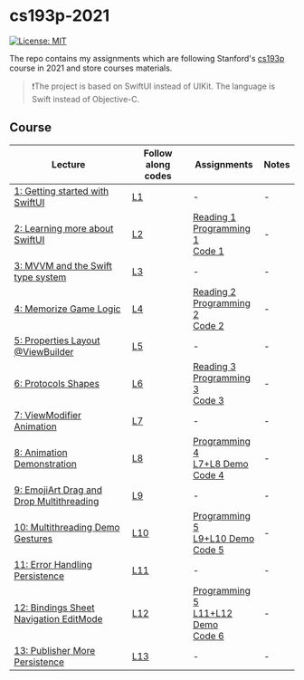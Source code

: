 # cs193p-2021

[![License: MIT](https://img.shields.io/badge/License-MIT-yellow.svg)](https://opensource.org/licenses/MIT)

The repo contains my assignments which are following Stanford's [cs193p](https://cs193p.sites.stanford.edu/) course in 2021 and store courses materials.

> ❗️The project is based on SwiftUI instead of UIKit. The language is Swift instead of Objective-C.

## Course

| Lecture | Follow along codes | Assignments | Notes |
| ----- | ----- | ----- | ----- |
| [1: Getting started with SwiftUI](https://www.youtube.com/watch?v=bqu6BquVi2M) | [L1](./follow-along-code/Lecture1) | - | - |
| [2: Learning more about SwiftUI](https://www.youtube.com/watch?v=3lahkdHEhW8) | [L2](./follow-along-code/Lecture2) | [Reading 1](https://cs193p.sites.stanford.edu/sites/g/files/sbiybj16636/files/media/file/reading_1.pdf) <br> [Programming 1](https://cs193p.sites.stanford.edu/sites/g/files/sbiybj16636/files/media/file/assignment_1.pdf) <br> [Code 1](./assignment/Assignment1) | - |
| [3: MVVM and the Swift type system](https://www.youtube.com/watch?v=--qKOhdgJAs) | [L3](./follow-along-code/Lecture3) | - | - |
| [4: Memorize Game Logic](https://www.youtube.com/watch?v=oWZOFSYS5GE) | [L4](./follow-along-code/Lecture4) | [Reading 2](https://cs193p.sites.stanford.edu/sites/g/files/sbiybj16636/files/media/file/Reading%202.pdf) <br> [Programming 2](https://cs193p.sites.stanford.edu/sites/g/files/sbiybj16636/files/media/file/Assignment%202.pdf) <br> [Code 2](./assignment/Assignment2) | - |
| [5: Properties Layout @ViewBuilder](https://www.youtube.com/watch?v=ayQl_F_uMS4) | [L5](./follow-along-code/Lecture5) | - | - |
| [6: Protocols Shapes](https://www.youtube.com/watch?v=Og9gXZpbKWo) | [L6](./follow-along-code/Lecture6) | [Reading 3](https://cs193p.sites.stanford.edu/sites/g/files/sbiybj16636/files/media/file/reading_3_0.pdf) <br> [Programming 3](https://cs193p.sites.stanford.edu/sites/g/files/sbiybj16636/files/media/file/assignment_3_0.pdf) <br> [Code 3](./assignment/Assignment3) | - |
| [7: ViewModifier Animation](https://www.youtube.com/watch?v=PoeaUMGAx6c) | [L7](./follow-along-code/Lecture7) | - | - |
| [8: Animation Demonstration](https://www.youtube.com/watch?v=-N1UR7Y105g) | [L8](./follow-along-code/Lecture8) | [Programming 4](https://cs193p.sites.stanford.edu/sites/g/files/sbiybj16636/files/media/file/assignment_4_0.pdf) <br> [L7+L8 Demo](https://web.stanford.edu/class/cs193p/Spring2021/MemorizeL8.zip) <br> [Code 4](./assignment/Assignment4) | - |
| [9: EmojiArt Drag and Drop Multithreading](https://www.youtube.com/watch?v=eNS5EzgK3lY) | [L9](./follow-along-code/Lecture9) | - | - |
| [10: Multithreading Demo Gestures](https://www.youtube.com/watch?v=iszjyoo3SYI) | [L10](./follow-along-code/Lecture10) | [Programming 5](https://cs193p.sites.stanford.edu/sites/g/files/sbiybj16636/files/media/file/assignment_5_0.pdf) <br>  [L9+L10 Demo](https://web.stanford.edu/class/cs193p/Spring2021/EmojiArtL10.zip) <br> [Code 5](./assignment/Assignment5) | - |
| [11: Error Handling Persistence](https://www.youtube.com/watch?v=pT5yiBu2xbU) | [L11](./follow-along-code/Lecture11) | - | - |
| [12: Bindings Sheet Navigation EditMode](https://www.youtube.com/watch?v=s3tMkz1clOA) | [L12](./follow-along-code/Lecture12) | [Programming 5](https://cs193p.sites.stanford.edu/sites/g/files/sbiybj16636/files/media/file/assignment_6.pdf) <br>  [L11+L12 Demo](https://web.stanford.edu/class/cs193p/Spring2021/EmojiArtL12.zip) <br> [Code 6](./assignment/Assignment6) | - |
| [13: Publisher More Persistence](https://www.youtube.com/watch?v=wX3ruVLlWPg) | [L13](./follow-along-code/Lecture13) | - | - |
